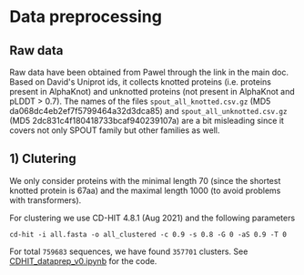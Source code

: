 # Data preprocessing

## Raw data

Raw data have been obtained from Pawel through the link in the main doc. Based on David's Uniprot ids, it collects knotted proteins (i.e. proteins present in AlphaKnot) and unknotted proteins (not present in AlphaKnot and pLDDT > 0.7). The names of the files `spout_all_knotted.csv.gz` (MD5 da068dc4eb2ef7f5799464a32d3dca85) and `spout_all_unknotted.csv.gz` (MD5 2dc831c4f180418733bcaf940239107a) are a bit misleading since it covers not only SPOUT family but other families as well.

## 1) Clutering

We only consider proteins with the minimal length 70 (since the shortest knotted protein is 67aa) and the maximal length 1000 (to avoid problems with transformers).

For clustering we use CD-HIT 4.8.1 (Aug 2021) and the following parameters

```
cd-hit -i all.fasta -o all_clustered -c 0.9 -s 0.8 -G 0 -aS 0.9 -T 0
```

For total `759683` sequences, we have found `357701` clusters. See [CDHIT_dataprep_v0.ipynb](CDHIT_dataprep_v0.ipynb) for the code.
